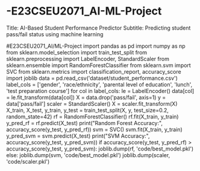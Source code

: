 # -E23CSEU2071_AI-ML-Project
Title: AI-Based Student Performance Predictor Subtitle: Predicting student pass/fail status using machine learning

#E23CSEU2071_AI/ML-Project
import pandas as pd
import numpy as np
from sklearn.model_selection import train_test_split
from sklearn.preprocessing import LabelEncoder, StandardScaler
from sklearn.ensemble import RandomForestClassifier
from sklearn.svm import SVC
from sklearn.metrics import classification_report, accuracy_score
import joblib
data = pd.read_csv('dataset/student_performance.csv')
label_cols = ['gender', 'race/ethnicity', 'parental level of education', 'lunch', 'test preparation course']
for col in label_cols:
    le = LabelEncoder()
    data[col] = le.fit_transform(data[col])
X = data.drop('pass/fail', axis=1)
y = data['pass/fail']
scaler = StandardScaler()
X = scaler.fit_transform(X)
X_train, X_test, y_train, y_test = train_test_split(X, y, test_size=0.2, random_state=42)
rf = RandomForestClassifier()
rf.fit(X_train, y_train)
y_pred_rf = rf.predict(X_test)
print("Random Forest Accuracy:", accuracy_score(y_test, y_pred_rf))
svm = SVC()
svm.fit(X_train, y_train)
y_pred_svm = svm.predict(X_test)
print("SVM Accuracy:", accuracy_score(y_test, y_pred_svm))
if accuracy_score(y_test, y_pred_rf) > accuracy_score(y_test, y_pred_svm):
    joblib.dump(rf, 'code/best_model.pkl')
else:
    joblib.dump(svm, 'code/best_model.pkl')
joblib.dump(scaler, 'code/scaler.pkl')

